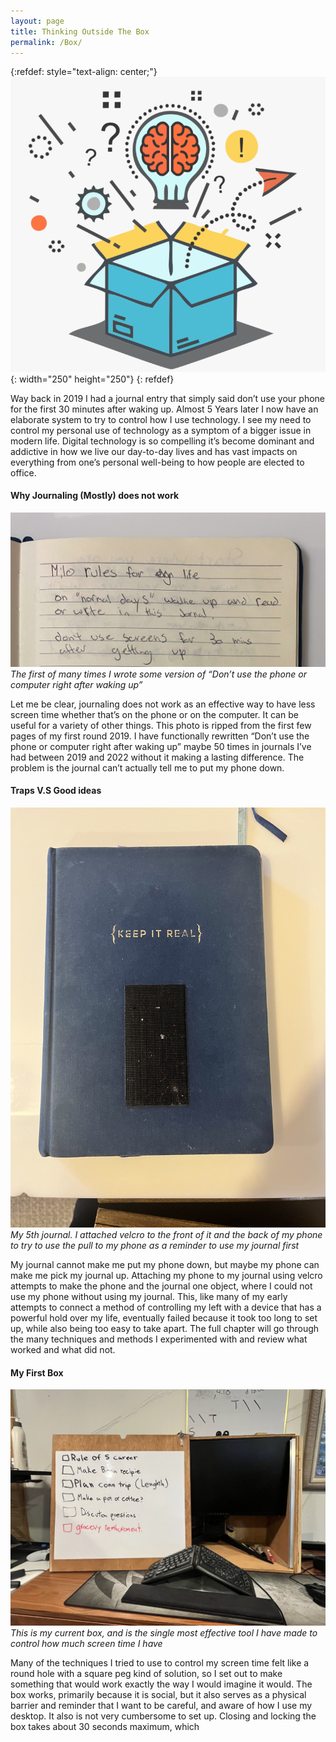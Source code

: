 ```yaml
---
layout: page
title: Thinking Outside The Box
permalink: /Box/
---
```


{:refdef: style="text-align: center;"}
![](/img/box.webp){: width="250" height="250"}
{: refdef}

Way back in 2019 I had a journal entry that simply said don’t use your phone for the first 30 minutes after waking up. Almost 5 Years later I now have an elaborate system to try to control how I use technology. I see my need to control my personal use of technology as a symptom of a bigger issue in modern life. Digital technology is so compelling it’s become dominant and addictive in how we live our day-to-day lives and has vast impacts on everything from one’s personal well-being to how people are elected to office.


#### Why Journaling (Mostly) does not work

![](/img/jornal-page.jpg)
*The first of many times I wrote some version of “Don’t use the phone or computer right after waking up”*

Let me be clear, journaling does not work as an effective way to have less screen time whether that’s on the phone or on the computer. It can be useful for a variety of other things. This photo is ripped from the first few pages of my first round 2019. I have functionally rewritten “Don’t use the phone or computer right after waking up” maybe 50 times in journals I’ve had between 2019 and 2022 without it making a lasting difference. The problem is the journal can’t actually tell me to put my phone down.

#### Traps V.S Good ideas

![](/img/trap-good_idea.jpg)
*My 5th journal. I attached velcro to the front of it and the back of my phone to try to use the pull to my phone as a reminder to use my journal first*

My journal cannot make me put my phone down, but maybe my phone can make me pick my journal up. Attaching my phone to my journal using velcro attempts to make the phone and the journal one object, where I could not use my phone without using my journal. This, like many of my early attempts to connect a method of controlling my left with a device that has a powerful hold over my life, eventually failed because it took too long to set up, while also being too easy to take apart. The full chapter will go through the many techniques and methods I experimented with and review what worked and what did not.

#### My First Box

![](/img/my-first-box.jpg)
*This is my current box, and is the single most effective tool I have made to control how much screen time I have*

Many of the techniques I tried to use to control my screen time felt like a round hole with a square peg kind of solution, so I set out to make something that would work exactly the way I would imagine it would. The box works, primarily because it is social, but it also serves as a physical barrier and reminder that I want to be careful, and aware of how I use my desktop. It also is not very cumbersome to set up. Closing and locking the box takes about 30 seconds maximum, which
